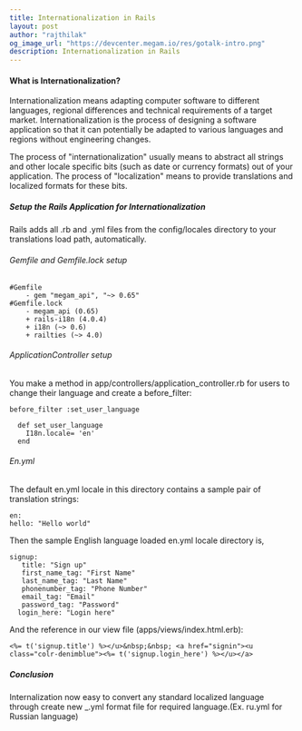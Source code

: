 ```yaml
---
title: Internationalization in Rails
layout: post
author: "rajthilak"
og_image_url: "https://devcenter.megam.io/res/gotalk-intro.png"
description: Internationalization in Rails
---
```


#### What is Internationalization?
Internationalization means adapting computer software to different languages, regional differences and technical requirements of a target market. Internationalization is the process of designing a software application so that it can potentially be adapted to various languages and regions without engineering changes.

The process of "internationalization" usually means to abstract all strings and other locale specific bits (such as date or currency formats) out of your application. The process of "localization" means to provide translations and localized formats for these bits.

##### Setup the Rails Application for Internationalization

Rails adds all .rb and .yml files from the config/locales directory to your translations load path, automatically.

###### Gemfile and Gemfile.lock setup



	#Gemfile
    	- gem "megam_api", "~> 0.65"
    #Gemfile.lock
    	- megam_api (0.65)
        + rails-i18n (4.0.4)
		+ i18n (~> 0.6)
		+ railties (~> 4.0)



###### ApplicationController setup

You make a method in app/controllers/application_controller.rb for users to change their language and create a before_filter:

	before_filter :set_user_language

	  def set_user_language
	    I18n.locale= 'en'
	  end

###### En.yml

The default en.yml locale in this directory contains a sample pair of translation strings:

	en:
   	hello: "Hello world"

Then the sample English language loaded en.yml locale directory is,

	signup:
	   title: "Sign up"
	   first_name_tag: "First Name"
       last_name_tag: "Last Name"
       phonenumber_tag: "Phone Number"
       email_tag: "Email"
       password_tag: "Password"
 	  login_here: "Login here"

And the reference in our view file (apps/views/index.html.erb):

	<%= t('signup.title') %></u>&nbsp;&nbsp; <a href="signin"><u class="colr-denimblue"><%= t('signup.login_here') %></u></a>


##### Conclusion    

Internalization now easy to convert any standard localized language through create new _.yml format file for required language.(Ex. ru.yml for Russian language)
